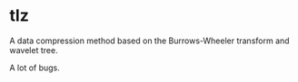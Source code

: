 # tlz
A data compression method based on the Burrows-Wheeler transform and wavelet tree.

A lot of bugs.
